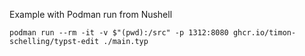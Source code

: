 Example with Podman run from Nushell 
```nushell
podman run --rm -it -v $"(pwd):/src" -p 1312:8080 ghcr.io/timon-schelling/typst-edit ./main.typ
```
